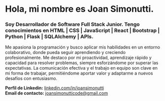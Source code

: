 # Hola, mi nombre es **Joan Simonutti**.

### Soy Desarrollador de Software Full Stack Junior. Tengo conocimientos en HTML | CSS | JavaScript | React | Bootstrap | Python | Flask | SQLAlchemy | APIs. 
Me apasiona la programación y busco aplicar mis habilidades en un entorno colaborativo, donde pueda seguir aprendiendo y creciendo profesionalmente.
Me destaco por mi proactividad, aprendizaje rápido y capacidad para resolver problemas, siempre esforzándome por superar las expectativas. 
La comunicación efectiva y el trabajo en equipo son clave en mi forma de trabajar, permitiéndome aportar valor y adaptarme a nuevos desafíos con entusiasmo.

**Perfil de Linkedin:** [linkedin.com/in/joansimonutti](https://www.linkedin.com/in/joansimonutti/) <br/>
**Email de contacto:** [joansimonutticode@gmail.com](mailto:joansimonutticode@gmail.com)
